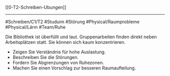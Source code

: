 [[0-T2-Schreiben-Ubungen]]

---

#Schreiben/C1/T2 #Studuim #Störung
#Physical/Raumprobleme #Physical/Lärm #Team/Ruhe


Die Bibliothek ist überfüllt und laut. Gruppenarbeiten finden direkt neben Arbeitsplätzen statt. Sie können sich kaum konzentrieren.
- Zeigen Sie Verständnis für hohe Auslastung.
- Beschreiben Sie die Störungen.
- Fordern Sie Abgrenzungen von Ruhezonen.
- Machen Sie einen Vorschlag zur besseren Raumaufteilung.